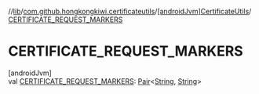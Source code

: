 //[lib](../../../index.md)/[com.github.hongkongkiwi.certificateutils](../index.md)/[[androidJvm]CertificateUtils](index.md)/[CERTIFICATE_REQUEST_MARKERS](-c-e-r-t-i-f-i-c-a-t-e_-r-e-q-u-e-s-t_-m-a-r-k-e-r-s.md)

# CERTIFICATE_REQUEST_MARKERS

[androidJvm]\
val [CERTIFICATE_REQUEST_MARKERS](-c-e-r-t-i-f-i-c-a-t-e_-r-e-q-u-e-s-t_-m-a-r-k-e-r-s.md): [Pair](https://kotlinlang.org/api/latest/jvm/stdlib/kotlin/-pair/index.html)&lt;[String](https://kotlinlang.org/api/latest/jvm/stdlib/kotlin/-string/index.html), [String](https://kotlinlang.org/api/latest/jvm/stdlib/kotlin/-string/index.html)&gt;
